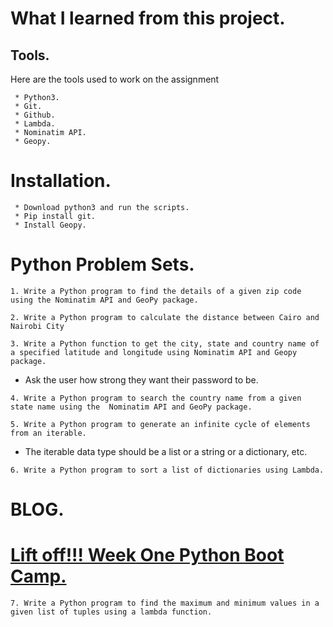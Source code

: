 # What I learned from this project.

## Tools.

Here are the tools used to work on the assignment

     * Python3.
     * Git.
     * Github.
     * Lambda.
     * Nominatim API.
     * Geopy.
     
# Installation.

     * Download python3 and run the scripts.
     * Pip install git.
     * Install Geopy.
     
# Python Problem Sets.
     
`1. Write a Python program to find the details of a given zip code using the Nominatim API and GeoPy package.`

`2. Write a Python program to calculate the distance between Cairo and Nairobi City`

`3. Write a Python function to get the city, state and country name of a specified latitude and longitude using Nominatim API and Geopy package.`

* Ask the user how strong they want their password to be.

`4. Write a Python program to search the country name from a given state name using the  Nominatim API and GeoPy package.`

`5. Write a Python program to generate an infinite cycle of elements from an iterable.`
* The iterable data type should be a list or a string or a dictionary, etc.

`6. Write a Python program to sort a list of dictionaries using Lambda.`

# BLOG.

# [Lift off!!! Week One Python Boot Camp.](https://link.medium.com/NO2TtOtSohb)

`7. Write a Python program to find the maximum and minimum values in a given list of tuples using a lambda function.`
